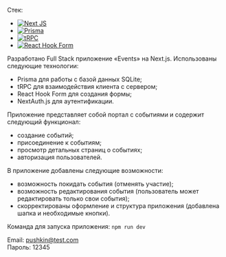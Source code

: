 Стек:
 - <a href="https://nextjs.org/">![Next JS](https://img.shields.io/badge/Next-black?style=for-the-badge&logo=next.js&logoColor=white)</a>
 - <a href="https://www.prisma.io/">![Prisma](https://img.shields.io/badge/Prisma-3982CE?style=for-the-badge&logo=Prisma&logoColor=white)</a>
 - <a href="https://trpc.io/">![tRPC](https://img.shields.io/badge/tRPC-%232596BE.svg?style=for-the-badge&logo=tRPC&logoColor=white)</a>
 - <a href="https://react-hook-form.com/">![React Hook Form](https://img.shields.io/badge/React%20Hook%20Form-%23EC5990.svg?style=for-the-badge&logo=reacthookform&logoColor=white)</a>

Разработано Full Stack приложение «Events» на Next.js. Использованы следующие технологии:
 - Prisma для работы с базой данных SQLite;
 - tRPC для взаимодействия клиента с сервером;
 - React Hook Form для создания формы;
 - NextAuth.js для аутентификации.

Приложение представляет собой портал с событиями и содержит следующий функционал:
 - создание событий;
 - присоединение к событиям;
 - просмотр детальных страниц о событиях;
 - авторизация пользователей.

В приложение добавлены следующие возможности:
 - возможность покидать события (отменять участие);
 - возможность редактирования события (пользователь может редактировать только свои события);
 - скорректированы оформление и структура приложения (добавлена шапка и необходимые кнопки).

Команда для запуска приложения: `npm run dev`

Email: pushkin@test.com<br>
Пароль: 12345
